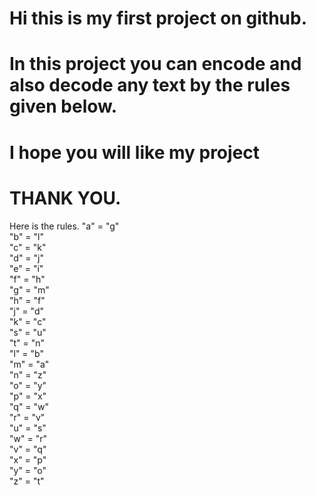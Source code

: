# Hi this is my first project on github.<br>
# In this project you can encode and also decode any text by the rules given below.<br>
# I hope you will like my project<br>
# THANK YOU.<br>
Here is the rules.
    "a" = "g"<br>
    "b" = "l"<br>
    "c" = "k"<br>
    "d" = "j"<br>
    "e" = "i"<br>
    "f" = "h"<br>
    "g" = "m"<br>
    "h" = "f"<br>
    "j" = "d"<br>
    "k" = "c"<br>
    "s" = "u"<br>
    "t" = "n"<br>
    "l" = "b"<br>
    "m" = "a"<br>
    "n" = "z"<br>
    "o" = "y"<br>
    "p" = "x"<br>
    "q" = "w"<br>
    "r" = "v"<br>
    "u" = "s"<br>
    "w" = "r"<br>
    "v" = "q"<br>
    "x" = "p"<br>
    "y" = "o"<br>
    "z" = "t"<br>
